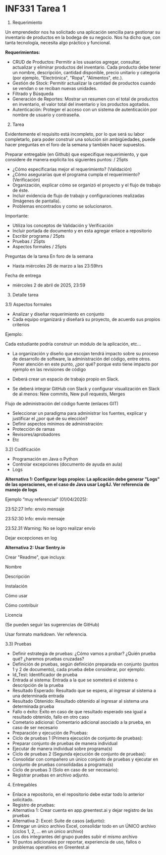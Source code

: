 # INF331 Tarea 1

1) Requerimiento

Un emprendedor nos ha solicitado una aplicación sencilla para gestionar su inventario de productos en la bodega de su negocio. Nos ha dicho que, con tanta tecnología, necesita algo práctico y funcional.

**Requerimientos:**

- CRUD de Productos: Permitir a los usuarios agregar, consultar, actualizar y eliminar productos del inventario. Cada producto debe tener un nombre, descripción, cantidad disponible, precio unitario y categoría (por ejemplo, "Electrónica", "Ropa", "Alimentos", etc.).
- Gestión de Stock: Permitir actualizar la cantidad de productos cuando se vendan o se reciban nuevas unidades.
- Filtrado y Búsqueda
- Generación de Reportes: Mostrar un resumen con el total de productos en inventario, el valor total del inventario y los productos agotados.
- Autenticación: Proteger el acceso con un sistema de autenticación por nombre de usuario y contraseña.

2) Tarea

Evidentemente el requisito está incompleto, por lo que será su labor completarlo, para poder construir una solución sin ambigüedades, puede hacer preguntas en el foro de la semana y también hacer supuestos.

Preparar entregable (en Github) que especifique requerimiento, y que considere de manera explícita los siguientes puntos: / 25pts

- ¿Cómo especificarías mejor el requerimiento? (Validación)
- ¿Cómo asegurarías que el programa cumpla el requerimiento? (Verificación)
- Organización, explicar cómo se organizó el proyecto y el flujo de trabajo de éste.
- Incluir evidencia de flujo de trabajo y configuraciones realizadas (Imágenes de pantalla).
- Problemas encontrados y como se solucionaron.

Importante:
- Utiliza los conceptos de Validación y Verificación
- Incluir portada de documento y en esta agregar enlace a repositorio
- Escribir programa / 25pts
- Pruebas / 25pts
- Aspectos formales / 25pts

Preguntas de la tarea En foro de la semana
- Hasta miércoles 26 de marzo a las 23:59hrs
  
Fecha de entrega
- miércoles 2 de abril de 2025, 23:59
  
3) Detalle tarea

3.1) Aspectos formales

- Analizar y diseñar requerimiento en conjunto
- Cada equipo organizará y diseñará su proyecto, de acuerdo sus propios criterios
  
Ejemplo: 

Cada estudiante podría construir un módulo de la aplicación, etc...

- La organización y diseño que escojan tendrá impacto sobre su proceso de desarrollo de software, la administración del código, entre otros. Poner atención en este punto, ¿por qué? porque esto tiene impacto por ejemplo en las revisiones de código

- Deberá crear un espacio de trabajo propio en Slack.
- Se deberá integrar GitHub con Slack y configurar visualización en Slack de al menos:
New commits,
New pull requests,
Merges

Flujo de administración del código fuente (enlaces GIT)
- Seleccionar un paradigma para administrar los fuentes, explicar y justificar el ¿por qué de su elección?
- Definir aspectos mínimos de administración:
- Protección de ramas
- Revisores/aprobadores 
- Etc
  
3.2) Codificación

- Programación en Java o Python
- Controlar excepciones (documento de ayuda en aula)
- Logs

**Alternativa 1: Configurar logs propios: La aplicación debe generar "Logs" de las operaciones, en el caso de Java usar Log4J. Ver referencia de manejo de logs**

Ejemplo “muy referencial” (01/04/2025):

23:52:27 Info: envío mensaje

23:52:30 Info: envío mensaje

23.52.31 Warning: No se logro realizar envío

Dejar excepciones en log

**Alternativa 2: Usar Sentry.io**

Crear "Readme", que incluya:

Nombre

Descripción

Instalación

Cómo usar

Cómo contribuir

Licencia

(Se pueden seguir las sugerencias de GitHub)

Usar formato markdown. Ver referencia.

3.3) Pruebas

- Definir estrategia de pruebas: ¿Cómo vamos a probar? ¿Quién prueba qué? ¿haremos pruebas cruzadas?
- Definición de pruebas, según definición preparada en conjunto (puntos 1 y 2 de documento), cada prueba debe considerar, por ejemplo:
- Id_Test: Identificador de prueba
- Entrada al sistema: Entrada a la que se someterá el sistema o descripción de la prueba
- Resultado Esperado: Resultado que se espera, al ingresar al sistema a una determinada entrada
- Resultado Obtenido: Resultado obtenido al ingresar al sistema una determinada prueba
- Fallo o éxito: Éxito en caso de que resultado esperado sea igual a resultado obtenido, fallo en otro caso
- Cometario adicional: Comentario adicional asociado a la prueba, en caso de ser necesario
- Preparación y ejecución de Pruebas:
- Ciclo de pruebas 1 (Primera ejecución de conjunto de pruebas):
- Preparar conjunto de pruebas de manera individual
- Ejecutar de manera individual sobre programa(s)
- Ciclo de pruebas 2 (Segunda ejecución de conjunto de pruebas):
- Consolidar con compañero un único conjunto de pruebas y ejecutar en conjunto de pruebas consolidadas a programa(s)
- Ciclo de pruebas 3 (Solo en caso de ser necesario):
- Registrar pruebas en archivo adjunto.
  
4) Entregables

- Enlace a repositorio, en el repositorio debe estar todo lo anterior solicitado.
- Registro de pruebas:
- Alternativa 1: Crear cuenta en app.greentest.ai y dejar registro de las pruebas
- Alternativa 2: Excel: Suite de casos (adjunto): 
- Entregar un único archivo Excel, consolidar todo en un ÚNICO archivo (ciclos 1, 2, ... en un único archivo)
- Los dos integrantes del grupo puedes subir el mismo archivo
- 10 puntos adicionales por reportar, experiencia de uso, fallos o problemas operativos en Greentest.ai

